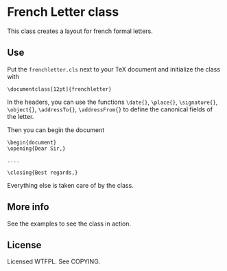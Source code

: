 # French Letter class

This class creates a layout for french formal letters.

## Use

Put the `frenchletter.cls` next to your TeX document and initialize the class with

```
\documentclass[12pt]{frenchletter}
```

In the headers, you can use the functions `\date{}`, `\place{}`, `\signature{}`,
`\object{}`, `\addressTo{}`, `\addressFrom{}` to define the canonical fields of
the letter.

Then you can begin the document
```
\begin{document}
\opening{Dear Sir,}

....

\closing{Best regards,}

```

Everything else is taken care of by the class.

## More info
See the examples to see the class in action.

## License

Licensed WTFPL.
See COPYING.
